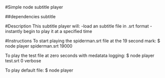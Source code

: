 #Simple node subtitle player

##dependencies
subtitle

#Description
This subtitle player will:
-load an subtitle file in .srt format
-instantly begin to play it at a specified time

#Instructions
To start playing the spiderman.srt file at the 19 second mark:
$ node player spiderman.srt 19000

To play the test file at zero seconds with medatata logging: 
$ node player test.srt 0 verbose

To play default file:
$ node player






